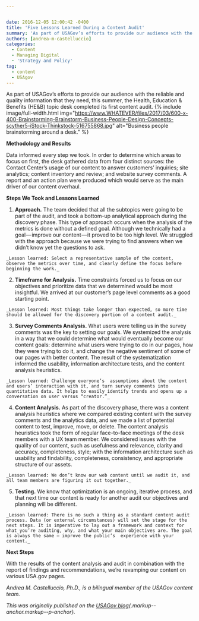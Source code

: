 ```yaml
---


date: 2016-12-05 12:00:42 -0400
title: 'Five Lessons Learned During a Content Audit'
summary: 'As part of USAGov’s efforts to provide our audience with the reliable and quality information that they need, this summer, the Health, Education &amp;amp; Benefits (HE&amp;amp;B) topic desk completed its first content audit. Methodology and Results Data informed every step we took. In order to determine which areas to focus on first, the desk gathered'
authors: [andrea-m-castelluccio]
categories:
  - Content
  - Managing Digital
  - 'Strategy and Policy'
tag:
  - content
  - USAgov
---
```


As part of USAGov’s  efforts to provide our audience with the reliable and quality information that they need, this summer, the Health, Education & Benefits (HE&B) topic desk completed its first content audit. 
{% include image/full-width.html img="https://www.WHATEVER/files/2017/03/600-x-400-Brainstorming-Brainstorm-Business-People-Design-Concepts-scyther5-iStock-Thinkstock-516755868.jpg" alt="Business people brainstorming around a desk." %} 

**Methodology and Results**

Data informed every step we took. In order to determine which areas to focus on first, the desk gathered data from four distinct sources: the Contact Center’s  usage of our content to answer customers’ inquiries; site analytics; content inventory and review; and website survey comments. A report and an action plan were produced which would serve as the main driver of our content overhaul.

**Steps We Took and Lessons Learned**

  1. **Approach.** The team decided that all the subtopics were going to be part of the audit, and took a bottom-up analytical approach during the discovery phase. This type of approach occurs when the analysis of the metrics is done without a defined goal. Although we technically had a goal — improve our content — it proved to be too high level. We struggled with the approach because we were trying to find answers when we didn’t know yet the questions to ask.
  
    _Lesson learned: Select a representative sample of the content, observe the metrics over time, and clearly define the focus before beginning the work._
  2. **Timeframe for Analysis.** Time constraints forced us to focus on our objectives and prioritize data that we determined would be most insightful. We arrived at our customer’s  page level comments as a good starting point.
  
    _Lesson learned: Most things take longer than expected, so more time should be allowed for the discovery portion of a content audit._
  3. **Survey Comments Analysis.** What users were telling us in the survey comments was the key to setting our goals. We systemized the analysis in a way that we could determine what would eventually become our content goals: determine what users were trying to do in our pages, how they were trying to do it, and change the negative sentiment of some of our pages with better content. The result of the systematization informed the usability, information architecture tests, and the content analysis heuristics.
  
    _Lesson learned: Challenge everyone’s  assumptions about the content and users’ interaction with it, and turn survey comments into quantitative data. It helps to easily identify trends and opens up a conversation on user versus “creator.”_
  4. **Content Analysis.** As part of the discovery phase, there was a content analysis heuristics where we compared existing content with the survey comments and the analytics data, and we made a list of potential content to test, improve, move, or delete. The content analysis heuristics took the form of regular face-to-face meetings of the desk members with a UX team member. We considered issues with the quality of our content, such as usefulness and relevance, clarity and accuracy, completeness, style; with the information architecture such as usability and findability, completeness, consistency, and appropriate structure of our assets.
  
    _Lesson learned: We don’t know our web content until we audit it, and all team members are figuring it out together._
  5. **Testing.** We know that optimization is an ongoing, iterative process, and that next time our content is ready for another audit our objectives and planning will be different.
  
    _Lesson learned: There is no such a thing as a standard content audit process. Data (or external circumstances) will set the stage for the next steps. It is imperative to lay out a framework and context for what you’re auditing, why, and what your main objectives are. The goal is always the same — improve the public’s  experience with your content._

<strong class="markup--strong markup--p-strong">Next Steps</strong>

With the results of the content analysis and audit in combination with the report of findings and recommendations, we’re revamping our content on various USA.gov pages.

_Andrea M. Castelluccio, Ph.D., is a bilingual member of the USAGov content team._

_This was originally published on the [USAGov blog](https://blog.usa.gov/){.markup--anchor.markup--p-anchor}._